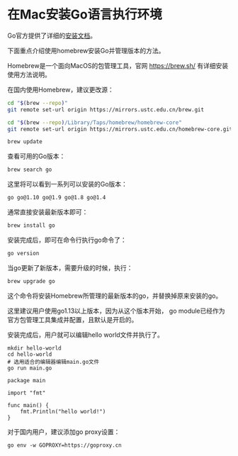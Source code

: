 在Mac安装Go语言执行环境
====

Go官方提供了详细的[安装文档](https://go-zh.org/doc/install)。

下面重点介绍使用homebrew安装Go并管理版本的方法。

Homebrew是一个面向MacOS的包管理工具，官网 https://brew.sh/ 有详细安装使用方法说明。

在国内使用Homebrew，建议更改源：
```sh
cd "$(brew --repo)"
git remote set-url origin https://mirrors.ustc.edu.cn/brew.git 

cd "$(brew --repo)/Library/Taps/homebrew/homebrew-core"
git remote set-url origin https://mirrors.ustc.edu.cn/homebrew-core.git 

brew update
```

查看可用的Go版本：
```sh
brew search go
```

这里将可以看到一系列可以安装的Go版本：
```sh
go go@1.10 go@1.9 go@1.8 go@1.4
```

通常直接安装最新版本即可：
```sh
brew install go
```

安装完成后，即可在命令行执行go命令了：
```sh
go version
```

当go更新了新版本，需要升级的时候，执行：
```sh
brew upgrade go
```

这个命令将安装Homebrew所管理的最新版本的go，并替换掉原来安装的go。

这里建议用户使用go1.13以上版本，因为从这个版本开始，
go module已经作为官方包管理工具集成并配置，且默认是开启的。

安装完成后，用户就可以编辑hello world文件并执行了。

```shell
mkdir hello-world
cd hello-world
# 选用适合的编辑器编辑main.go文件
go run main.go
```

```golang
package main

import "fmt"

func main() {
	fmt.Println("hello world!")
}
```

对于国内用户，建议添加go proxy设置：
```shell
go env -w GOPROXY=https://goproxy.cn
```
